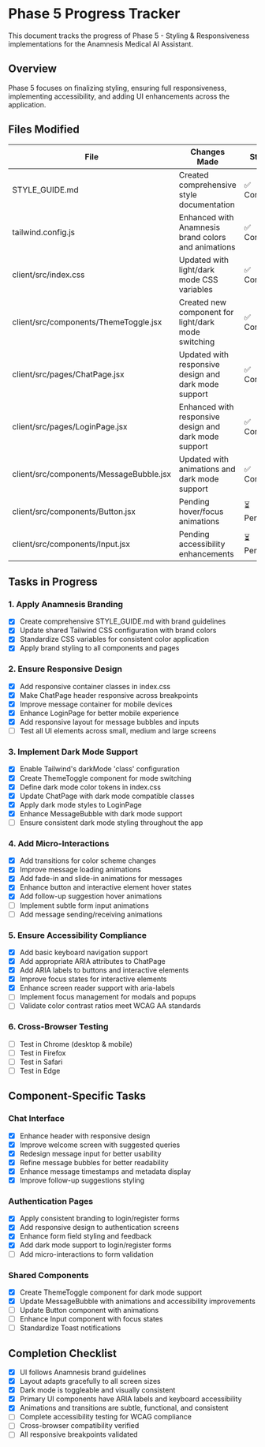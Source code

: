 # Phase 5 Progress Tracker

This document tracks the progress of Phase 5 - Styling & Responsiveness implementations for the Anamnesis Medical AI Assistant.

## Overview

Phase 5 focuses on finalizing styling, ensuring full responsiveness, implementing accessibility, and adding UI enhancements across the application.

## Files Modified

| File | Changes Made | Status |
|------|--------------|--------|
| STYLE_GUIDE.md | Created comprehensive style documentation | ✅ Complete |
| tailwind.config.js | Enhanced with Anamnesis brand colors and animations | ✅ Complete |
| client/src/index.css | Updated with light/dark mode CSS variables | ✅ Complete |
| client/src/components/ThemeToggle.jsx | Created new component for light/dark mode switching | ✅ Complete |
| client/src/pages/ChatPage.jsx | Updated with responsive design and dark mode support | ✅ Complete |
| client/src/pages/LoginPage.jsx | Enhanced with responsive design and dark mode support | ✅ Complete |
| client/src/components/MessageBubble.jsx | Updated with animations and dark mode support | ✅ Complete |
| client/src/components/Button.jsx | Pending hover/focus animations | ⏳ Pending |
| client/src/components/Input.jsx | Pending accessibility enhancements | ⏳ Pending |

## Tasks in Progress

### 1. Apply Anamnesis Branding
- [x] Create comprehensive STYLE_GUIDE.md with brand guidelines
- [x] Update shared Tailwind CSS configuration with brand colors
- [x] Standardize CSS variables for consistent color application
- [x] Apply brand styling to all components and pages

### 2. Ensure Responsive Design
- [x] Add responsive container classes in index.css
- [x] Make ChatPage header responsive across breakpoints
- [x] Improve message container for mobile devices
- [x] Enhance LoginPage for better mobile experience
- [x] Add responsive layout for message bubbles and inputs
- [ ] Test all UI elements across small, medium and large screens

### 3. Implement Dark Mode Support
- [x] Enable Tailwind's darkMode 'class' configuration
- [x] Create ThemeToggle component for mode switching
- [x] Define dark mode color tokens in index.css
- [x] Update ChatPage with dark mode compatible classes
- [x] Apply dark mode styles to LoginPage
- [x] Enhance MessageBubble with dark mode support
- [ ] Ensure consistent dark mode styling throughout the app

### 4. Add Micro-Interactions
- [x] Add transitions for color scheme changes
- [x] Improve message loading animations
- [x] Add fade-in and slide-in animations for messages
- [x] Enhance button and interactive element hover states
- [x] Add follow-up suggestion hover animations
- [ ] Implement subtle form input animations
- [ ] Add message sending/receiving animations

### 5. Ensure Accessibility Compliance
- [x] Add basic keyboard navigation support
- [x] Add appropriate ARIA attributes to ChatPage
- [x] Add ARIA labels to buttons and interactive elements
- [x] Improve focus states for interactive elements
- [x] Enhance screen reader support with aria-labels
- [ ] Implement focus management for modals and popups
- [ ] Validate color contrast ratios meet WCAG AA standards

### 6. Cross-Browser Testing
- [ ] Test in Chrome (desktop & mobile)
- [ ] Test in Firefox
- [ ] Test in Safari
- [ ] Test in Edge

## Component-Specific Tasks

### Chat Interface
- [x] Enhance header with responsive design
- [x] Improve welcome screen with suggested queries
- [x] Redesign message input for better usability
- [x] Refine message bubbles for better readability
- [x] Enhance message timestamps and metadata display
- [x] Improve follow-up suggestions styling

### Authentication Pages
- [x] Apply consistent branding to login/register forms
- [x] Add responsive design to authentication screens
- [x] Enhance form field styling and feedback
- [x] Add dark mode support to login/register forms
- [ ] Add micro-interactions to form validation

### Shared Components
- [x] Create ThemeToggle component for dark mode support
- [x] Update MessageBubble with animations and accessibility improvements
- [ ] Update Button component with animations
- [ ] Enhance Input component with focus states
- [ ] Standardize Toast notifications

## Completion Checklist

- [x] UI follows Anamnesis brand guidelines
- [x] Layout adapts gracefully to all screen sizes
- [x] Dark mode is toggleable and visually consistent
- [x] Primary UI components have ARIA labels and keyboard accessibility
- [x] Animations and transitions are subtle, functional, and consistent
- [ ] Complete accessibility testing for WCAG compliance
- [ ] Cross-browser compatibility verified
- [ ] All responsive breakpoints validated